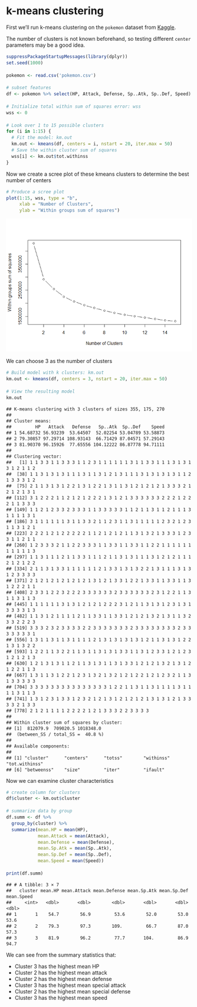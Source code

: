 k-means clustering
================

First we’ll run k-means clustering on the `pokemon` dataset from
[Kaggle](https://www.kaggle.com/datasets/abcsds/pokemon?resource=download).

The number of clusters is not known beforehand, so testing different
`center` parameters may be a good idea.

``` r
suppressPackageStartupMessages(library(dplyr))
set.seed(1000)

pokemon <- read.csv('pokemon.csv')

# subset features
df <- pokemon %>% select(HP, Attack, Defense, Sp..Atk, Sp..Def, Speed)

# Initialize total within sum of squares error: wss
wss <- 0

# Look over 1 to 15 possible clusters
for (i in 1:15) {
  # Fit the model: km.out
  km.out <- kmeans(df, centers = i, nstart = 20, iter.max = 50)
  # Save the within cluster sum of squares
  wss[i] <- km.out$tot.withinss
}
```

Now we create a scree plot of these kmeans clusters to determine the
best number of centers

``` r
# Produce a scree plot
plot(1:15, wss, type = "b", 
     xlab = "Number of Clusters", 
     ylab = "Within groups sum of squares")
```

![](kmeans_clustering_files/figure-gfm/unnamed-chunk-2-1.png)<!-- -->

We can choose 3 as the number of clusters

``` r
# Build model with k clusters: km.out
km.out <- kmeans(df, centers = 3, nstart = 20, iter.max = 50)

# View the resulting model
km.out
```

    ## K-means clustering with 3 clusters of sizes 355, 175, 270
    ## 
    ## Cluster means:
    ##         HP   Attack   Defense   Sp..Atk  Sp..Def    Speed
    ## 1 54.68732 56.93239  53.64507  52.02254 53.04789 53.58873
    ## 2 79.30857 97.29714 108.93143  66.71429 87.04571 57.29143
    ## 3 81.90370 96.15926  77.65556 104.12222 86.87778 94.71111
    ## 
    ## Clustering vector:
    ##   [1] 1 1 3 3 1 1 3 3 3 1 1 2 3 1 1 1 1 1 1 3 1 1 3 3 1 1 1 3 1 3 1 3 1 2 1 1 2
    ##  [38] 1 1 3 1 3 1 3 1 1 1 3 1 1 3 1 2 1 3 1 1 1 3 1 3 1 3 1 3 1 1 2 1 3 3 3 1 2
    ##  [75] 2 1 1 3 1 3 1 2 2 1 3 1 2 2 1 3 1 1 3 1 2 1 2 1 2 1 3 3 3 2 1 2 1 2 1 3 1
    ## [112] 3 1 2 2 2 1 1 2 1 2 1 2 2 2 1 3 1 2 1 3 3 3 3 3 3 2 2 2 1 2 2 2 1 1 3 3 3
    ## [149] 1 1 2 1 2 3 3 2 3 3 3 1 1 3 3 3 3 3 1 1 2 1 1 3 1 1 2 1 1 1 3 1 1 1 1 3 1
    ## [186] 3 1 1 1 1 1 1 3 1 1 3 3 2 1 1 2 3 1 1 3 1 1 1 1 1 2 3 2 1 2 3 1 1 3 1 2 1
    ## [223] 2 2 2 1 2 1 2 2 2 2 2 1 1 2 1 2 1 2 1 1 3 1 3 2 1 3 3 3 1 2 3 3 1 1 2 1 1
    ## [260] 1 2 3 3 3 2 1 1 2 2 3 3 3 1 1 3 3 1 1 3 3 1 1 2 2 1 1 1 1 1 1 1 1 1 1 1 3
    ## [297] 1 1 3 1 1 1 2 1 1 3 3 1 1 1 2 1 1 3 1 3 1 1 1 3 1 2 1 2 1 1 1 2 1 2 1 2 2
    ## [334] 2 1 1 3 1 3 3 1 1 1 1 1 1 2 1 3 3 1 3 1 3 2 2 1 3 1 1 1 3 1 3 1 2 3 3 3 3
    ## [371] 2 1 2 1 2 1 2 1 2 1 2 1 3 1 2 1 3 3 1 2 2 1 3 3 1 1 3 3 1 1 3 1 2 2 2 1 1
    ## [408] 2 3 3 1 2 2 3 2 2 2 3 3 3 3 3 3 2 3 3 3 3 3 3 2 3 1 2 2 1 1 3 1 1 3 1 1 3
    ## [445] 1 1 1 1 1 1 3 1 3 1 2 1 2 1 2 2 2 3 1 2 1 1 3 1 3 1 2 3 1 3 1 3 3 3 3 1 3
    ## [482] 1 1 3 1 2 1 1 1 1 2 1 1 3 3 1 1 3 3 1 2 1 2 1 3 2 1 3 1 1 3 2 3 3 2 2 2 3
    ## [519] 3 3 3 2 3 2 3 3 3 3 2 2 3 3 3 3 3 3 3 2 3 3 3 3 3 3 3 3 2 3 3 3 3 3 3 3 1
    ## [556] 1 3 1 1 3 1 1 3 1 1 1 1 2 1 3 1 3 1 3 1 3 1 2 1 1 3 1 3 1 2 2 1 3 1 3 2 2
    ## [593] 1 2 2 1 1 3 2 2 1 1 3 1 1 3 1 3 1 3 3 1 1 3 1 2 3 3 1 2 1 2 3 1 2 1 2 1 3
    ## [630] 1 2 1 3 1 3 1 1 2 1 1 3 1 3 1 1 3 1 3 3 1 2 1 2 1 3 2 1 3 1 2 1 2 2 1 1 3
    ## [667] 1 3 1 1 3 1 2 2 1 2 3 1 3 2 1 3 2 1 2 1 2 2 1 2 1 2 3 2 1 1 3 1 3 3 3 3 3
    ## [704] 3 3 3 3 3 3 3 3 3 3 3 3 3 3 3 1 2 2 1 1 3 1 1 3 1 1 1 1 3 1 1 1 1 3 1 1 3
    ## [741] 1 3 1 2 3 1 3 3 1 2 3 2 1 2 1 3 1 2 1 2 1 2 1 3 1 3 1 2 1 3 3 3 3 2 1 3 3
    ## [778] 2 1 2 1 1 1 1 2 2 2 2 1 2 1 3 3 3 2 2 3 3 3 3
    ## 
    ## Within cluster sum of squares by cluster:
    ## [1]  812079.9  709020.5 1018348.0
    ##  (between_SS / total_SS =  40.8 %)
    ## 
    ## Available components:
    ## 
    ## [1] "cluster"      "centers"      "totss"        "withinss"     "tot.withinss"
    ## [6] "betweenss"    "size"         "iter"         "ifault"

Now we can examine cluster characteristics

``` r
# create column for clusters
df$cluster <- km.out$cluster

# summarize data by group
df.summ <- df %>%
  group_by(cluster) %>%
  summarize(mean.HP = mean(HP),
            mean.Attack = mean(Attack),
            mean.Defense = mean(Defense),
            mean.Sp.Atk = mean(Sp..Atk),
            mean.Sp.Def = mean(Sp..Def),
            mean.Speed = mean(Speed))

print(df.summ)
```

    ## # A tibble: 3 × 7
    ##   cluster mean.HP mean.Attack mean.Defense mean.Sp.Atk mean.Sp.Def mean.Speed
    ##     <int>   <dbl>       <dbl>        <dbl>       <dbl>       <dbl>      <dbl>
    ## 1       1    54.7        56.9         53.6        52.0        53.0       53.6
    ## 2       2    79.3        97.3        109.         66.7        87.0       57.3
    ## 3       3    81.9        96.2         77.7       104.         86.9       94.7

We can see from the summary statistics that:

- Cluster 3 has the highest mean HP
- Cluster 2 has the highest mean attack
- Cluster 2 has the highest mean defense
- Cluster 3 has the highest mean special attack
- Cluster 2 has the highest mean special defense
- Cluster 3 has the highest mean speed
